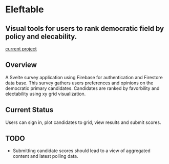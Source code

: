 # Eleftable

## Visual tools for users to rank democratic field by policy and elecability.

[current project](https://eleftable.michaeladamberry3.now.sh)

## Overview

A Svelte survey application using Firebase for authentication and Firestore data base. This survey gathers users preferences and opinions on the democratic primary candidates. Candidates are ranked by favorbility and electability using xy grid visualization.

## Current Status

Users can sign in, plot candidates to grid, view results and submit scores.

## TODO

- Submitting candidate scores should lead to a view of aggregated content and latest polling data.
